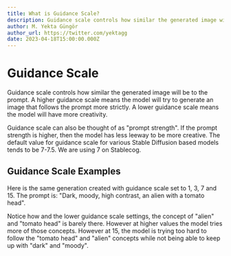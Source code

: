 ```yaml
---
title: What is Guidance Scale?
description: Guidance scale controls how similar the generated image will be to the prompt. Learn more about it in our guide.
author: M. Yekta Güngör
author_url: https://twitter.com/yektagg
date: 2023-04-18T15:00:00.000Z
---
```


<script>
  import Cards from '$components/docs/Cards.svelte';
  import Card from '$components/docs/Card.svelte';
</script>

# Guidance Scale

Guidance scale controls how similar the generated image will be to the prompt. A higher guidance scale means the model will try to generate an image that follows the prompt more strictly. A lower guidance scale means the model will have more creativity.

Guidance scale can also be thought of as "prompt strength". If the prompt strength is higher, then the model has less leeway to be more creative. The default value for guidance scale for various Stable Diffusion based models tends to be 7-7.5. We are using 7 on Stablecog.

## Guidance Scale Examples

Here is the same generation created with guidance scale set to 1, 3, 7 and 15. The prompt is: "Dark, moody, high contrast, an alien with a tomato head".

<Cards>
  <Card size="wider" title="Guidance Scale 1" src="https://ba.stablecog.com/guide/generation-settings/guidance_scale_1.jpg" width="1024" height="1536"/>
  <Card size="wider" title="Guidance Scale 3" src="https://ba.stablecog.com/guide/generation-settings/guidance_scale_3.jpg" width="1024" height="1536"/>
  <Card size="wider" title="Guidance Scale 7" src="https://ba.stablecog.com/guide/generation-settings/guidance_scale_7.jpg" width="1024" height="1536"/>
  <Card size="wider" title="Guidance Scale 15" src="https://ba.stablecog.com/guide/generation-settings/guidance_scale_15.jpg" width="1024" height="1536"/>
</Cards>

Notice how and the lower guidance scale settings, the concept of "alien" and "tomato head" is barely there. However at higher values the model tries more of those concepts. However at 15, the model is trying too hard to follow the "tomato head" and "alien" concepts while not being able to keep up with "dark" and "moody".
